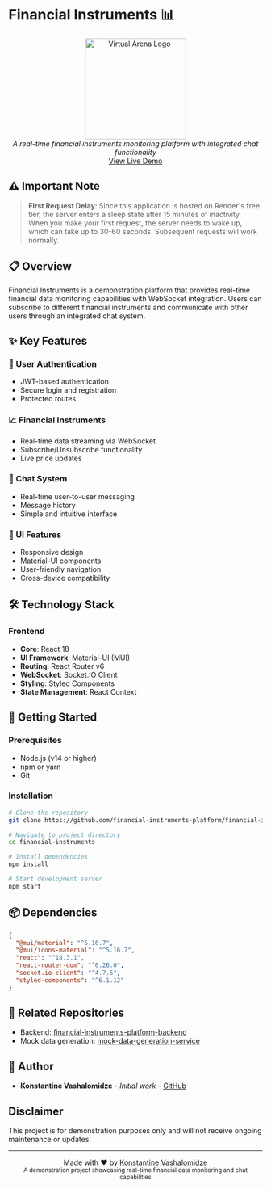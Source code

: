 # Financial Instruments 📊

<p align="center">
  <img src="https://p7.hiclipart.com/preview/391/315/584/black-white-computer-icons-coin-money-coin-ico.jpg" alt="Virtual Arena Logo" width="200"/>
  <br>
  <em>A real-time financial instruments monitoring platform with integrated chat functionality</em>
  <br>
  <a href="https://financial-instruments-platform-frontend.onrender.com/register">View Live Demo</a>
</p>



## ⚠️ Important Note
> **First Request Delay**: Since this application is hosted on Render's free tier, the server enters a sleep state after 15 minutes of inactivity. When you make your first request, the server needs to wake up, which can take up to 30-60 seconds. Subsequent requests will work normally.

## 📋 Overview

Financial Instruments is a demonstration platform that provides real-time financial data monitoring capabilities with WebSocket integration. Users can subscribe to different financial instruments and communicate with other users through an integrated chat system.

## ✨ Key Features

### 🔐 User Authentication
- JWT-based authentication
- Secure login and registration
- Protected routes

### 📈 Financial Instruments
- Real-time data streaming via WebSocket
- Subscribe/Unsubscribe functionality
- Live price updates

### 💬 Chat System
- Real-time user-to-user messaging
- Message history
- Simple and intuitive interface

### 🎨 UI Features
- Responsive design
- Material-UI components
- User-friendly navigation
- Cross-device compatibility

## 🛠️ Technology Stack

### Frontend
- **Core**: React 18
- **UI Framework**: Material-UI (MUI)
- **Routing**: React Router v6
- **WebSocket**: Socket.IO Client
- **Styling**: Styled Components
- **State Management**: React Context

## 🚀 Getting Started

### Prerequisites
- Node.js (v14 or higher)
- npm or yarn
- Git

### Installation

```bash
# Clone the repository
git clone https://github.com/financial-instruments-platform/financial-instruments-platform-frontend.git

# Navigate to project directory
cd financial-instruments

# Install dependencies
npm install

# Start development server
npm start
```

## 📦 Dependencies

```json
{
  "@mui/material": "^5.16.7",
  "@mui/icons-material": "^5.16.7",
  "react": "^18.3.1",
  "react-router-dom": "^6.26.0",
  "socket.io-client": "^4.7.5",
  "styled-components": "^6.1.12"
}
```
## 🔗 Related Repositories
- Backend: [financial-instruments-platform-backend](https://github.com/financial-instruments-platform/financial-instruments-platform-backend.git)
- Mock data generation: [mock-data-generation-service](https://github.com/financial-instruments-platform/mock-data-generation-service)

## 👥 Author

- **Konstantine Vashalomidze** - _Initial work_ - [GitHub](https://github.com/KonstantineVashalomidze)

## Disclaimer

This project is for demonstration purposes only and will not receive ongoing maintenance or updates.

---

<p align="center">
  Made with ❤️ by <a href="https://github.com/KonstantineVashalomidze">Konstantine Vashalomidze</a>
  <br>
  <sub>A demonstration project showcasing real-time financial data monitoring and chat capabilities</sub>
</p>

